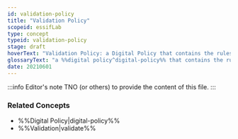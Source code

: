 ```yaml
---
id: validation-policy
title: "Validation Policy"
scopeid: essifLab
type: concept
typeid: validation-policy
stage: draft
hoverText: "Validation Policy: a Digital Policy that contains the rules, working-instructions, preferences and other guidance for determining whether or not data is valid for a specific purpose/objective of its Governor."
glossaryText: "a %%digital policy^digital-policy%% that contains the rules, working-instructions, preferences and other guidance for determining whether or not data is valid for a specific purpose/objective of its %%governor^governance%%."
date: 20210601
---
```


:::info Editor's note
TNO (or others) to provide the content of this file.
:::

### Related Concepts
- %%Digital Policy|digital-policy%%
- %%Validation|validate%%
